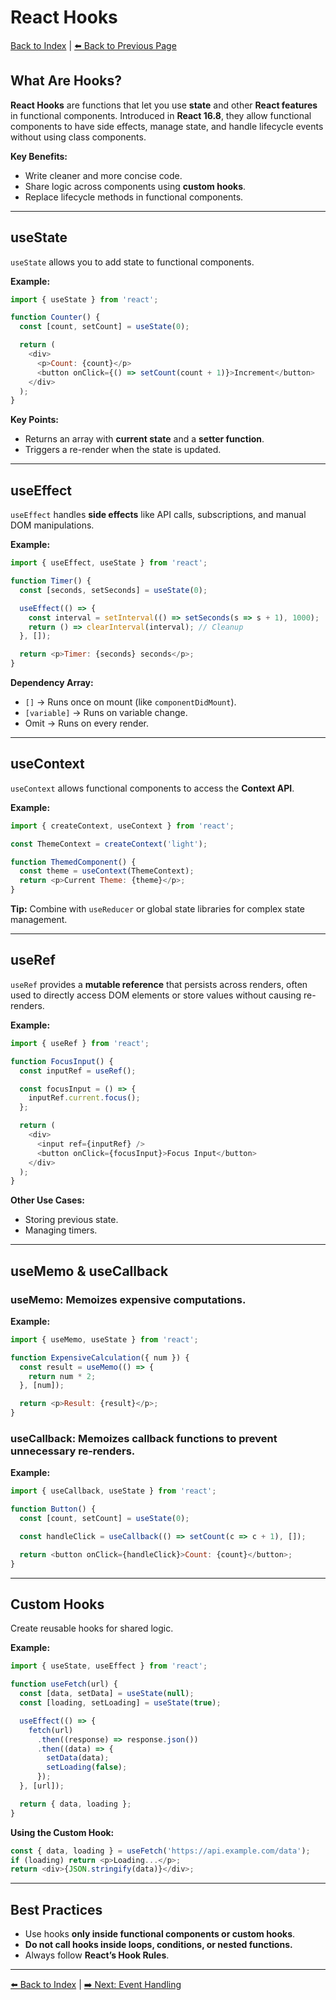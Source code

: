 # React Hooks

[Back to Index](../index.md) | [⬅️ Back to Previous Page](5-lifecycle-methods.md)

## What Are Hooks?

**React Hooks** are functions that let you use **state** and other **React features** in functional components. Introduced in **React 16.8**, they allow functional components to have side effects, manage state, and handle lifecycle events without using class components.

**Key Benefits:**
- Write cleaner and more concise code.
- Share logic across components using **custom hooks**.
- Replace lifecycle methods in functional components.

---

## useState

`useState` allows you to add state to functional components.

**Example:**

```javascript
import { useState } from 'react';

function Counter() {
  const [count, setCount] = useState(0);

  return (
    <div>
      <p>Count: {count}</p>
      <button onClick={() => setCount(count + 1)}>Increment</button>
    </div>
  );
}
```

**Key Points:**
- Returns an array with **current state** and a **setter function**.
- Triggers a re-render when the state is updated.

---

## useEffect

`useEffect` handles **side effects** like API calls, subscriptions, and manual DOM manipulations.

**Example:**

```javascript
import { useEffect, useState } from 'react';

function Timer() {
  const [seconds, setSeconds] = useState(0);

  useEffect(() => {
    const interval = setInterval(() => setSeconds(s => s + 1), 1000);
    return () => clearInterval(interval); // Cleanup
  }, []);

  return <p>Timer: {seconds} seconds</p>;
}
```

**Dependency Array:**
- `[]` → Runs once on mount (like `componentDidMount`).
- `[variable]` → Runs on variable change.
- Omit → Runs on every render.

---

## useContext

`useContext` allows functional components to access the **Context API**.

**Example:**

```javascript
import { createContext, useContext } from 'react';

const ThemeContext = createContext('light');

function ThemedComponent() {
  const theme = useContext(ThemeContext);
  return <p>Current Theme: {theme}</p>;
}
```

**Tip:** Combine with `useReducer` or global state libraries for complex state management.

---

## useRef

`useRef` provides a **mutable reference** that persists across renders, often used to directly access DOM elements or store values without causing re-renders.

**Example:**

```javascript
import { useRef } from 'react';

function FocusInput() {
  const inputRef = useRef();

  const focusInput = () => {
    inputRef.current.focus();
  };

  return (
    <div>
      <input ref={inputRef} />
      <button onClick={focusInput}>Focus Input</button>
    </div>
  );
}
```

**Other Use Cases:**
- Storing previous state.
- Managing timers.

---

## useMemo & useCallback

### **useMemo:** Memoizes expensive computations.

**Example:**

```javascript
import { useMemo, useState } from 'react';

function ExpensiveCalculation({ num }) {
  const result = useMemo(() => {
    return num * 2;
  }, [num]);

  return <p>Result: {result}</p>;
}
```

### **useCallback:** Memoizes callback functions to prevent unnecessary re-renders.

**Example:**

```javascript
import { useCallback, useState } from 'react';

function Button() {
  const [count, setCount] = useState(0);

  const handleClick = useCallback(() => setCount(c => c + 1), []);

  return <button onClick={handleClick}>Count: {count}</button>;
}
```

---

## Custom Hooks

Create reusable hooks for shared logic.

**Example:**

```javascript
import { useState, useEffect } from 'react';

function useFetch(url) {
  const [data, setData] = useState(null);
  const [loading, setLoading] = useState(true);

  useEffect(() => {
    fetch(url)
      .then((response) => response.json())
      .then((data) => {
        setData(data);
        setLoading(false);
      });
  }, [url]);

  return { data, loading };
}
```

**Using the Custom Hook:**

```javascript
const { data, loading } = useFetch('https://api.example.com/data');
if (loading) return <p>Loading...</p>;
return <div>{JSON.stringify(data)}</div>;
```

---

## Best Practices

- Use hooks **only inside functional components or custom hooks**.
- **Do not call hooks inside loops, conditions, or nested functions.**
- Always follow **React’s Hook Rules**.

---

[⬅️ Back to Index](../index.md) | [➡️ Next: Event Handling](7-event-handling.md)
